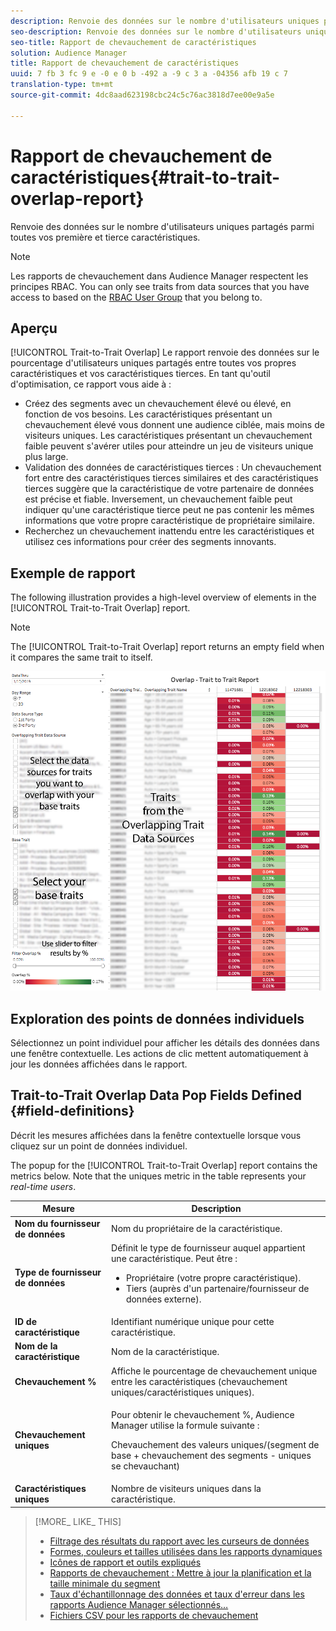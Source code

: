 ```yaml
---
description: Renvoie des données sur le nombre d'utilisateurs uniques partagés parmi toutes vos première et tierce caractéristiques.
seo-description: Renvoie des données sur le nombre d'utilisateurs uniques partagés parmi toutes vos première et tierce caractéristiques.
seo-title: Rapport de chevauchement de caractéristiques
solution: Audience Manager
title: Rapport de chevauchement de caractéristiques
uuid: 7 fb 3 fc 9 e -0 e 0 b -492 a -9 c 3 a -04356 afb 19 c 7
translation-type: tm+mt
source-git-commit: 4dc8aad623198cbc24c5c76ac3818d7ee00e9a5e

---
```



# Rapport de chevauchement de caractéristiques{#trait-to-trait-overlap-report}

Renvoie des données sur le nombre d&#39;utilisateurs uniques partagés parmi toutes vos première et tierce caractéristiques.

>[!NOTE]
>
>Les rapports de chevauchement dans Audience Manager respectent les principes RBAC. You can only see traits from data sources that you have access to based on the [RBAC User Group](/help/using/features/administration/administration-overview.md) that you belong to.

<!-- 

c_overlap_reports.xml

 -->

## Aperçu

[!UICONTROL Trait-to-Trait Overlap] Le rapport renvoie des données sur le pourcentage d&#39;utilisateurs uniques partagés entre toutes vos propres caractéristiques et vos caractéristiques tierces. En tant qu&#39;outil d&#39;optimisation, ce rapport vous aide à :

* Créez des segments avec un chevauchement élevé ou élevé, en fonction de vos besoins. Les caractéristiques présentant un chevauchement élevé vous donnent une audience ciblée, mais moins de visiteurs uniques. Les caractéristiques présentant un chevauchement faible peuvent s&#39;avérer utiles pour atteindre un jeu de visiteurs unique plus large.
* Validation des données de caractéristiques tierces : Un chevauchement fort entre des caractéristiques tierces similaires et des caractéristiques tierces suggère que la caractéristique de votre partenaire de données est précise et fiable. Inversement, un chevauchement faible peut indiquer qu&#39;une caractéristique tierce peut ne pas contenir les mêmes informations que votre propre caractéristique de propriétaire similaire.
* Recherchez un chevauchement inattendu entre les caractéristiques et utilisez ces informations pour créer des segments innovants.

## Exemple de rapport

The following illustration provides a high-level overview of elements in the [!UICONTROL Trait-to-Trait Overlap] report.

>[!NOTE]
>
>The [!UICONTROL Trait-to-Trait Overlap] report returns an empty field when it compares the same trait to itself.

![](assets/trait-to-trait-overlap.png)

## Exploration des points de données individuels

Sélectionnez un point individuel pour afficher les détails des données dans une fenêtre contextuelle. Les actions de clic mettent automatiquement à jour les données affichées dans le rapport.

## Trait-to-Trait Overlap Data Pop Fields Defined {#field-definitions}

Décrit les mesures affichées dans la fenêtre contextuelle lorsque vous cliquez sur un point de données individuel.

<!-- 

r_t2t_data_pop.xml

 -->

The popup for the [!UICONTROL Trait-to-Trait Overlap] report contains the metrics below. Note that the uniques metric in the table represents your *real-time users*.

<table id="table_A2A0CFC47C1A404994B82E6630E711A2"> 
 <thead> 
  <tr> 
   <th colname="col1" class="entry"> Mesure </th> 
   <th colname="col2" class="entry"> Description </th> 
  </tr>
 </thead>
 <tbody> 
  <tr> 
   <td colname="col1"><b><span class="wintitle"> Nom du fournisseur de données</span></b> </td> 
   <td colname="col2"> Nom du propriétaire de la caractéristique. </td> 
  </tr> 
  <tr> 
   <td colname="col1"><b><span class="wintitle"> Type de fournisseur de données</span></b> </td> 
   <td colname="col2">Définit le type de fournisseur auquel appartient une caractéristique. Peut être : 
    <ul id="ul_0477C04A33FD4F5D998B98984E6554D3"> 
     <li id="li_50FCA48EDB5843AB8FB6C34ED2C0067D">Propriétaire (votre propre caractéristique). </li> 
     <li id="li_4F6148EDAEFE43FA8D505944E9FE3855">Tiers (auprès d'un partenaire/fournisseur de données externe). </li> 
    </ul> </td> 
  </tr> 
  <tr> 
   <td colname="col1"><b><span class="wintitle"> ID de caractéristique</span></b> </td> 
   <td colname="col2"> Identifiant numérique unique pour cette caractéristique. </td> 
  </tr> 
  <tr> 
   <td colname="col1"><b><span class="wintitle"> Nom de la caractéristique</span></b> </td> 
   <td colname="col2"> Nom de la caractéristique. </td> 
  </tr> 
  <tr> 
   <td colname="col1"><b><span class="wintitle"> Chevauchement %</span></b> </td> 
   <td colname="col2"> Affiche le pourcentage de chevauchement unique entre les caractéristiques (chevauchement uniques/caractéristiques uniques). </td> 
  </tr> 
  <tr> 
   <td colname="col1"><b><span class="wintitle"> Chevauchement uniques</span></b> </td> 
   <td colname="col2"> <p>Pour obtenir le chevauchement %, Audience Manager utilise la formule suivante :</p> <p>Chevauchement des valeurs uniques/(segment de base + chevauchement des segments - uniques se chevauchant)</p> </td> 
  </tr> 
  <tr> 
   <td colname="col1"><b><span class="wintitle"> Caractéristiques uniques</span></b> </td> 
   <td colname="col2"> Nombre de visiteurs uniques dans la caractéristique. </td> 
  </tr> 
 </tbody> 
</table>

>[!MORE_ LIKE_ THIS]
>
>* [Filtrage des résultats du rapport avec les curseurs de données](../../reporting/dynamic-reports/data-sliders.md)
>* [Formes, couleurs et tailles utilisées dans les rapports dynamiques](../../reporting/dynamic-reports/interactive-report-technology.md#shapes-colors-sizes)
>* [Icônes de rapport et outils expliqués](../../reporting/dynamic-reports/interactive-report-technology.md#icons-tools-explained)
>* [Rapports de chevauchement : Mettre à jour la planification et la taille minimale du segment](../../reporting/dynamic-reports/overlap-minimum-segment-size.md)
>* [Taux d&#39;échantillonnage des données et taux d&#39;erreur dans les rapports Audience Manager sélectionnés…](../../reporting/report-sampling.md)
>* [Fichiers CSV pour les rapports de chevauchement](../../reporting/dynamic-reports/overlap-csv-files.md)